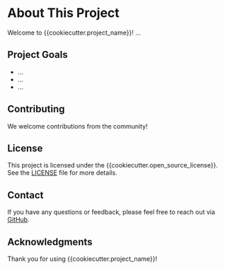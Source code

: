 # About This Project

Welcome to {{cookiecutter.project_name}}! ...

## Project Goals

- ...
- ...
- ...

## Contributing

We welcome contributions from the community!

## License

This project is licensed under the {{cookiecutter.open_source_license}}. See the [LICENSE]({{cookiecutter.author_github_handle}}/{{cookiecutter.project_name}}/blob/main/LICENSE) file for more details.

## Contact

If you have any questions or feedback, please feel free to reach out via [GitHub]({{cookiecutter.author_github_handle}}/{{cookiecutter.project_name}}/issues).

## Acknowledgments

Thank you for using {{cookiecutter.project_name}}!
